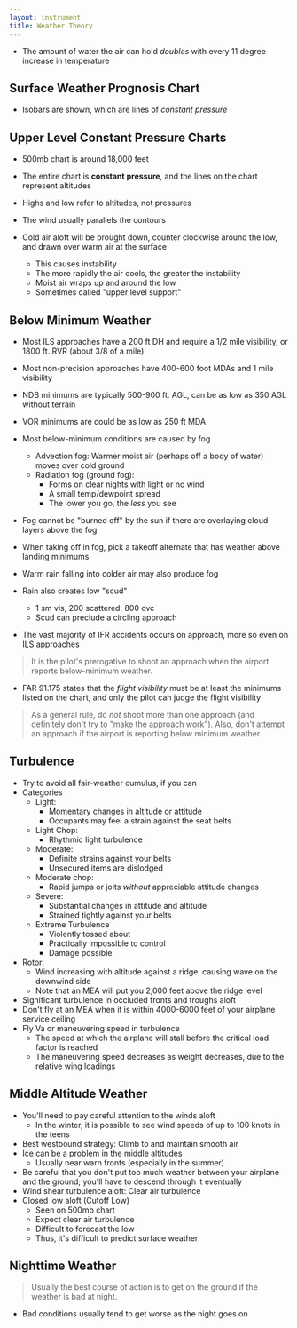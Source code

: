 ```yaml
---
layout: instrument
title: Weather Theory
---
```


- The amount of water the air can hold *doubles* with every 11 degree increase in temperature

## Surface Weather Prognosis Chart

- Isobars are shown, which are lines of *constant pressure*

## Upper Level Constant Pressure Charts

- 500mb chart is around 18,000 feet
- The entire chart is **constant pressure**, and the lines on the chart represent altitudes
- Highs and low refer to altitudes, not pressures

- The wind usually parallels the contours
- Cold air aloft will be brought down, counter clockwise around the low, and drawn over warm air at the surface
	- This causes instability
	- The more rapidly the air cools, the greater the instability
	- Moist air wraps up and around the low
	- Sometimes called "upper level support"

## Below Minimum Weather

- Most ILS approaches have a 200 ft DH and require a 1/2 mile visibility, or 1800 ft. RVR (about 3/8 of a mile)
- Most non-precision approaches have 400-600 foot MDAs and 1 mile visibility
- NDB minimums are typically 500-900 ft. AGL, can be as low as 350 AGL without terrain
- VOR minimums are could be as low as 250 ft MDA


- Most below-minimum conditions are caused by fog
	- Advection fog: Warmer moist air (perhaps off a body of water) moves over cold ground
	- Radiation fog (ground fog): 
		- Forms on clear nights with light or no wind
		- A small temp/dewpoint spread
		- The lower you go, the *less* you see
- Fog cannot be "burned off" by the sun if there are overlaying cloud layers above the fog
- When taking off in fog, pick a takeoff alternate that has weather above landing minimums

- Warm rain falling into colder air may also produce fog
- Rain also creates low "scud"
	- 1 sm vis, 200 scattered, 800 ovc
	- Scud can preclude a circling approach
- The vast majority of IFR accidents occurs on approach, more so even on ILS approaches

> It is the pilot's prerogative to shoot an approach when the airport reports below-minimum weather. 

- FAR 91.175 states that the *flight visibility* must be at least the minimums listed on the chart, and only the pilot can judge the flight visibility

> As a general rule, do *not* shoot more than one approach (and definitely don't try to "make the approach work"). Also, don't attempt an approach if the airport is reporting below minimum weather. 

## Turbulence 

- Try to avoid all fair-weather cumulus, if you can
- Categories
	- Light: 
		- Momentary changes in altitude or attitude
		- Occupants may feel a strain against the seat belts
	- Light Chop:
		- Rhythmic light turbulence
	- Moderate:
		- Definite strains against your belts
		- Unsecured items are dislodged
	- Moderate chop: 
		- Rapid jumps or jolts *without* appreciable attitude changes
	- Severe:
		- Substantial changes in attitude and altitude
		- Strained tightly against your belts
	- Extreme Turbulence
		- Violently tossed about
		- Practically impossible to control
		- Damage possible 
- Rotor:
	- Wind increasing with altitude against a ridge, causing wave on the downwind side
	- Note that an MEA will put you 2,000 feet above the ridge level
- Significant turbulence in occluded fronts and troughs aloft
- Don't fly at an MEA when it is within 4000-6000 feet of your airplane service ceiling
- Fly Va or maneuvering speed in turbulence
	- The speed at which the airplane will stall before the critical load factor is reached
	- The maneuvering speed decreases as weight decreases, due to the relative wing loadings


## Middle Altitude Weather

- You'll need to pay careful attention to the winds aloft
	- In the winter, it is possible to see wind speeds of up to 100 knots in the teens
- Best westbound strategy: Climb to and maintain smooth air
- Ice can be a problem in the middle altitudes
	- Usually near warn fronts (especially in the summer)
- Be careful that you don't put too much weather between your airplane and the ground; you'll have to descend through it eventually
- Wind shear turbulence aloft: Clear air turbulence
- Closed low aloft (Cutoff Low)
	- Seen on 500mb chart
	- Expect clear air turbulence
	- Difficult to forecast the low
	- Thus, it's difficult to predict surface weather

## Nighttime Weather

> Usually the best course of action is to get on the ground if the weather is bad at night. 

- Bad conditions usually tend to get worse as the night goes on